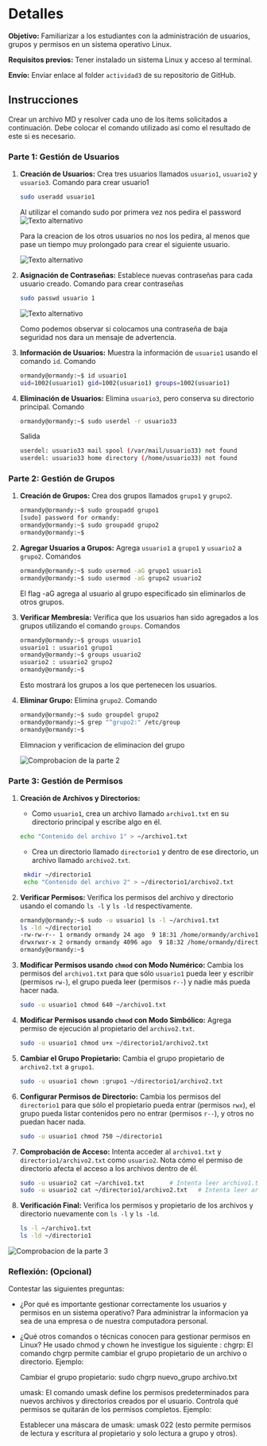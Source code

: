 # Detalles

**Objetivo:** Familiarizar a los estudiantes con la administración de usuarios, grupos y permisos en un sistema operativo Linux.

**Requisitos previos:** Tener instalado un sistema Linux y acceso al terminal.

**Envío:** Enviar enlace al folder `actividad3` de su repositorio de GitHub.

## Instrucciones

Crear un archivo MD y resolver cada uno de los ítems solicitados a continuación. Debe colocar el comando utilizado así como el resultado de este si es necesario.

### Parte 1: Gestión de Usuarios

1. **Creación de Usuarios:** Crea tres usuarios llamados `usuario1`, `usuario2` y `usuario3`.
    Comando para crear usuario1

    ``` Bash 
    sudo useradd usuario1
    ```

    Al utilizar el comando sudo por primera vez nos pedira el password
    ![Texto alternativo](./images/1_1.png)
    
    Para la creacion de los otros usuarios no nos los pedira, al menos que pase un tiempo muy prolongado para crear el siguiente usuario.

    ![Texto alternativo](./images/1_2.png)


2. **Asignación de Contraseñas:** Establece nuevas contraseñas para cada usuario creado.
    Comando para crear contraseñas

    ``` Bash
    sudo passwd usuario 1
    ```

    ![Texto alternativo](./images/1_3.png)

    Como podemos observar si colocamos una contraseña de baja seguridad nos dara un mensaje de advertencia.

3. **Información de Usuarios:** Muestra la información de `usuario1` usando el comando `id`.
    Comando
    ``` Bash 
    ormandy@ormandy:~$ id usuario1 
    uid=1002(usuario1) gid=1002(usuario1) groups=1002(usuario1)
    ```

4. **Eliminación de Usuarios:** Elimina `usuario3`, pero conserva su directorio principal.
    Comando
    ``` Bash
    ormandy@ormandy:~$ sudo userdel -r usuario33

    ```

    Salida 
    ``` Bash
    userdel: usuario33 mail spool (/var/mail/usuario33) not found
    userdel: usuario33 home directory (/home/usuario33) not found 
    ```

### Parte 2: Gestión de Grupos

1. **Creación de Grupos:** Crea dos grupos llamados `grupo1` y `grupo2`.

    ``` Bash
    ormandy@ormandy:~$ sudo groupadd grupo1
    [sudo] password for ormandy: 
    ormandy@ormandy:~$ sudo groupadd grupo2
    ormandy@ormandy:~$ 
    ```

2. **Agregar Usuarios a Grupos:** Agrega `usuario1` a `grupo1` y `usuario2` a `grupo2`.
    Comandos
    ``` Bash
    ormandy@ormandy:~$ sudo usermod -aG grupo1 usuario1
    ormandy@ormandy:~$ sudo usermod -aG grupo2 usuario2

    ```
    El flag -aG agrega al usuario al grupo especificado sin eliminarlos de otros grupos.

3. **Verificar Membresía:** Verifica que los usuarios han sido agregados a los grupos utilizando el comando `groups`.
    Comandos
    ``` Bash
    ormandy@ormandy:~$ groups usuario1
    usuario1 : usuario1 grupo1
    ormandy@ormandy:~$ groups usuario2
    usuario2 : usuario2 grupo2
    ormandy@ormandy:~$ 
    ```
    Esto mostrará los grupos a los que pertenecen los usuarios.


4. **Eliminar Grupo:** Elimina `grupo2`.
    Comando
    ``` Bash
    ormandy@ormandy:~$ sudo groupdel grupo2
    ormandy@ormandy:~$ grep "^grupo2:" /etc/group
    ormandy@ormandy:~$ 

    ```
    Elimnacion y verificacion de eliminacion del grupo

    ![Comprobacion de la parte 2](./images/2.png)


### Parte 3: Gestión de Permisos

1. **Creación de Archivos y Directorios:**

   - Como `usuario1`, crea un archivo llamado `archivo1.txt` en su directorio principal y escribe algo en él.
    ``` Bash
    echo "Contenido del archivo 1" > ~/archivo1.txt

    ```
   - Crea un directorio llamado `directorio1` y dentro de ese directorio, un archivo llamado `archivo2.txt`.

   ``` Bash
    mkdir ~/directorio1
    echo "Contenido del archivo 2" > ~/directorio1/archivo2.txt
   
   ```
   

2. **Verificar Permisos:** Verifica los permisos del archivo y directorio usando el comando `ls -l` y `ls -ld` respectivamente.

    ``` Bash
    ormandy@ormandy:~$ sudo -u usuario1 ls -l ~/archivo1.txt
    ls -ld ~/directorio1
    -rw-rw-r-- 1 ormandy ormandy 24 ago  9 18:31 /home/ormandy/archivo1.txt
    drwxrwxr-x 2 ormandy ormandy 4096 ago  9 18:32 /home/ormandy/directorio1
    ormandy@ormandy:~$ 
    ```

3. **Modificar Permisos usando `chmod` con Modo Numérico:** Cambia los permisos del `archivo1.txt` para que sólo `usuario1` pueda leer y escribir (permisos `rw-`), el grupo pueda leer (permisos `r--`) y nadie más pueda hacer nada.

    ``` Bash
    sudo -u usuario1 chmod 640 ~/archivo1.txt
    ```

4. **Modificar Permisos usando `chmod` con Modo Simbólico:** Agrega permiso de ejecución al propietario del `archivo2.txt`.
    ``` Bash
    sudo -u usuario1 chmod u+x ~/directorio1/archivo2.txt

    ```

5. **Cambiar el Grupo Propietario:** Cambia el grupo propietario de `archivo2.txt` a `grupo1`.
    ``` Bash
    sudo -u usuario1 chown :grupo1 ~/directorio1/archivo2.txt

    ```

6. **Configurar Permisos de Directorio:** Cambia los permisos del `directorio1` para que sólo el propietario pueda entrar (permisos `rwx`), el grupo pueda listar contenidos pero no entrar (permisos `r--`), y otros no puedan hacer nada.

    ``` Bash
    sudo -u usuario1 chmod 750 ~/directorio1

    ```

7. **Comprobación de Acceso:** Intenta acceder al `archivo1.txt` y `directorio1/archivo2.txt` como `usuario2`. Nota cómo el permiso de directorio afecta el acceso a los archivos dentro de él.

    ``` Bash
    sudo -u usuario2 cat ~/archivo1.txt       # Intenta leer archivo1.txt
    sudo -u usuario2 cat ~/directorio1/archivo2.txt   # Intenta leer archivo2.txt

    ```

8. **Verificación Final:** Verifica los permisos y propietario de los archivos y directorio nuevamente con `ls -l` y `ls -ld`.

    ```Bash
    ls -l ~/archivo1.txt
    ls -ld ~/directorio1

    ```
![Comprobacion de la parte 3](./images/3.png)
### Reflexión: (Opcional)

Contestar las siguientes preguntas:

- ¿Por qué es importante gestionar correctamente los usuarios y permisos en un sistema operativo?
    Para administrar la informacion ya sea de una empresa o de nuestra computadora personal.

- ¿Qué otros comandos o técnicas conocen para gestionar permisos en Linux?
    He usado chmod y chown he investigue los siguiente :
    chgrp: El comando chgrp permite cambiar el grupo propietario de un archivo o directorio. Ejemplo:

    Cambiar el grupo propietario: sudo chgrp nuevo_grupo archivo.txt
    
    umask: El comando umask define los permisos predeterminados para nuevos archivos y directorios creados por el usuario. Controla qué permisos se quitarán de los permisos completos. Ejemplo:

    Establecer una máscara de umask: umask 022 (esto permite permisos de lectura y escritura al propietario y solo lectura a grupo y otros).
